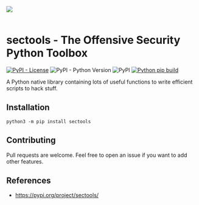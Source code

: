 ![](./.github/banner.png)
</br></br>

# sectools - The Offensive Security Python Toolbox 

[![PyPI - License](https://img.shields.io/pypi/l/sectools?color=gree)](../LICENSE.md)
![PyPI - Python Version](https://img.shields.io/pypi/pyversions/sectools)
![PyPI](https://img.shields.io/pypi/v/sectools)
[![Python pip build](https://github.com/p0dalirius/sectools/actions/workflows/python-pip-build.yml/badge.svg?branch=main)](https://github.com/p0dalirius/sectools/actions/workflows/python-pip-build.yml)

A Python native library containing lots of useful functions to write efficient scripts to hack stuff.

## Installation

```
python3 -m pip install sectools
```

## Contributing

Pull requests are welcome. Feel free to open an issue if you want to add other features.

## References
 - https://pypi.org/project/sectools/
